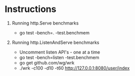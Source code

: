 Instructions
============

1. Running http.Serve benchmarks
    - go test -bench=. -test.benchmem

2. Running http.ListenAndServe benchmarks
    - Uncomment listen API's - one at a time
    - go test -bench=listen -test.benchmem
    - go get github.com/wg/wrk
    - ./wrk -c100 -d10 -t60 http://127.0.0.1:8080/user/index
